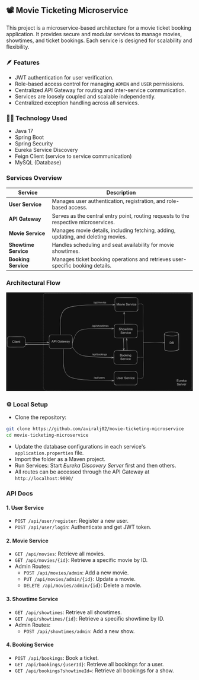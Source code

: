 ## 📽️ Movie Ticketing Microservice

This project is a microservice-based architecture for a movie ticket booking application. It provides secure and modular services to manage movies, showtimes, and ticket bookings. Each service is designed for scalability and flexibility.

### 🪶 Features

- JWT authentication for user verification.
- Role-based access control for managing `ADMIN` and `USER` permissions.
- Centralized API Gateway for routing and inter-service communication.
- Services are loosely coupled and scalable independently.
- Centralized exception handling across all services.

### 🧑‍💻 Technology Used

- Java 17
- Spring Boot
- Spring Security
- Eureka Service Discovery
- Feign Client (service to service communication)
- MySQL (Database)

### Services Overview

| **Service**          | **Description**                                                                      |
| -------------------- | ------------------------------------------------------------------------------------ |
| **User Service**     | Manages user authentication, registration, and role-based access.                    |
| **API Gateway**      | Serves as the central entry point, routing requests to the respective microservices. |
| **Movie Service**    | Manages movie details, including fetching, adding, updating, and deleting movies.    |
| **Showtime Service** | Handles scheduling and seat availability for movie showtimes.                        |
| **Booking Service**  | Manages ticket booking operations and retrieves user-specific booking details.       |

### Architectural Flow

![architecture](./media/movie-ticketing-architecture.png)

### ⚙️ Local Setup

- Clone the repository:

```bash
git clone https://github.com/aviralj02/movie-ticketing-microservice
cd movie-ticketing-microservice
```

- Update the database configurations in each service's `application.properties` file.
- Import the folder as a Maven project.
- Run Services: Start _Eureka Discovery Server_ first and then others.
- All routes can be accessed through the API Gateway at `http://localhost:9090/`

### API Docs

#### 1. User Service

- `POST /api/user/register`: Register a new user.
- `POST /api/user/login`: Authenticate and get JWT token.

#### 2. Movie Service

- `GET /api/movies`: Retrieve all movies.
- `GET /api/movies/{id}`: Retrieve a specific movie by ID.
- Admin Routes:
  - `POST /api/movies/admin`: Add a new movie.
  - `PUT /api/movies/admin/{id}`: Update a movie.
  - `DELETE /api/movies/admin/{id}`: Delete a movie.

#### 3. Showtime Service

- `GET /api/showtimes`: Retrieve all showtimes.
- `GET /api/showtimes/{id}`: Retrieve a specific showtime by ID.
- Admin Routes:
  - `POST /api/showtimes/admin`: Add a new show.

#### 4. Booking Service

- `POST /api/bookings`: Book a ticket.
- `GET /api/bookings/{userId}`: Retrieve all bookings for a user.
- `GET /api/bookings?showtimeId=`: Retrieve all bookings for a show.
